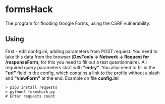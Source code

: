 # formsHack
The program for flooding Google Forms, using the CSRF vulnerability.

## Using
First - edit config.ini, adding parameters from POST request. You need to take this data from the browser (**DevTools -> Network -> Request for /responseForm**; for this you need to fill out a test questionnaire).
All required query parameters start with **"entry"**.
You also need to fill in the **"url"** field in the config, which contains a link to the profile without a slash and **"viewForm"** at the end.
Example on file **config.ini**

```
> pip3 install requests
> python3 formshack.py
# Enter requests count
```